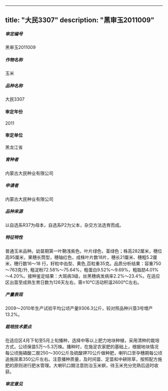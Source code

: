 
---
title: "大民3307"
description: "黑审玉2011009"
---
##### 审定编号 
黑审玉2011009

##### 作物名称
玉米

##### 品种名称
大民3307

#### 审定年份
2011	

#### 审定单位
黑龙江省

##### 育种者
内蒙古大民种业有限公司

##### 申请者
内蒙古大民种业有限公司

##### 品种来源
以自选系R37为母本，自选系P2为父本，杂交方法选育而成。

##### 特征特性
普通玉米品种。幼苗期第一叶鞘浅紫色，叶片绿色，茎绿色；株高282厘米，穗位高95厘米，果穗长筒型，穗轴红色，成株叶片数18片，穗长21厘米、穗粗5.2厘米，穗行数16～18 行，籽粒中齿型、黄色,百粒重35克。品质分析结果：容重750～763克/升, 粗淀粉72.58%～75.64%，粗蛋白9.52%～9.69%，粗脂肪4.01%～4.20%。接种鉴定结果：大斑病3级，丝黑穗病发病率2.2%～23.4%。在适应区出苗至成熟生育日数为126天左右，需≥10℃活动积温2600℃左右。

##### 产量表现
2009～2010年生产试验平均公顷产量9306.3公斤，较对照品种兴垦3号增产13.2%。

##### 栽培技术要点
在适应区4月下旬至5月上旬播种，选择中等以上肥力地块种植，采用清种的栽培方式，公顷保苗5万～5.3万株。播种时，在施足农家肥的基础上，根据地块情况每公顷施磷酸二胺250～300公斤及硫酸钾70公斤做种肥，喇叭口至孕穗期每公顷追施尿素350公斤左右。注意播种质量，及时间苗、定苗和中耕除草，按照配方施肥的原则进行肥水管理。大喇叭口期注意防治玉米螟，待玉米充分完熟后适时收获。

##### 审定意见



